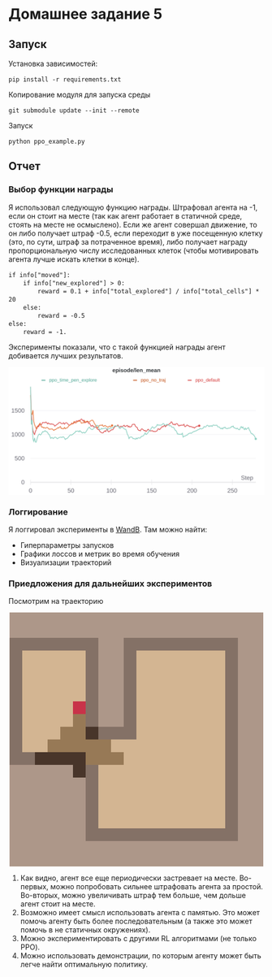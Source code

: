 # Домашнее задание 5

## Запуск

Установка зависимостей:
```
pip install -r requirements.txt
```

Копирование модуля для запуска среды
```
git submodule update --init --remote
```

Запуск
```
python ppo_example.py
```

## Отчет

### Выбор функции награды

Я использовал следующую функцию награды. Штрафовал агента на -1, если он стоит на месте (так как агент работает в статичной среде, стоять на месте не осмыслено). Если же агент совершал движение, то он либо получает штраф -0.5, если переходит в уже посещенную клетку (это, по сути, штраф за потраченное время), либо получает награду пропорциональную числу исследованных клеток (чтобы мотивировать агента лучше искать клетки в конце).

```
if info["moved"]:
    if info["new_explored"] > 0:
        reward = 0.1 + info["total_explored"] / info["total_cells"] * 20
    else:
        reward = -0.5
else:
    reward = -1.
```

Эксперименты показали, что с такой функцией награды агент добивается лучших результатов.

<p align="center">
<img align="middle" src="./imgs/len_mean.png" />
</p>

### Логгирование

Я логгировал эксперименты в [WandB](https://wandb.ai/gbarto/history_hw5?workspace=user-gbarto). Там можно найти:
* Гиперпараметры запусков
* Графики лоссов и метрик во время обучения
* Визуализации траекторий

### Приедложения для дальнейших экспериментов

Посмотрим на траекторию

<p align="center">
<img align="middle" src="./imgs/traj.gif" />
</p>

1. Как видно, агент все еще периодически застревает на месте. Во-первых, можно попробовать сильнее штрафовать агента за простой. Во-вторых, можно увеличивать штраф тем больше, чем дольше агент стоит на месте.
2. Возможно имеет смысл использовать агента с памятью. Это может помочь агенту быть более последовательным (а также это может помочь в не статичных окружениях).
3. Можно экспериментировать с другими RL алгоритмами (не только PPO).
4. Можно использовать демонстрации, по которым агенту может быть легче найти оптимальную политику.
